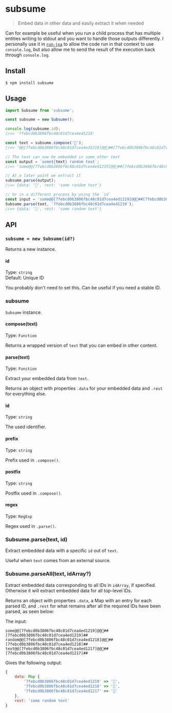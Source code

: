 # subsume

> Embed data in other data and easily extract it when needed

Can for example be useful when you run a child process that has multiple entities writing to stdout and you want to handle those outputs differently. I personally use it in [`run-jxa`](https://github.com/sindresorhus/run-jxa) to allow the code run in that context to use `console.log`, but also allow me to send the result of the execution back through `console.log`.

## Install

```
$ npm install subsume
```

## Usage

```js
import Subsume from 'subsume';

const subsume = new Subsume();

console.log(subsume.id);
//=> '7febcd0b3806fbc48c01d7cea4ed1219'

const text = subsume.compose('🦄');
//=> '@@[7febcd0b3806fbc48c01d7cea4ed1219]@@🦄##[7febcd0b3806fbc48c01d7cea4ed1219]##'

// The text can now be embedded in some other text
const output = `some${text} random text`;
//=> 'some@@[7febcd0b3806fbc48c01d7cea4ed1219]@@🦄##[7febcd0b3806fbc48c01d7cea4ed1219]## random text'

// At a later point we extract it
subsume.parse(output);
//=> {data: '🦄', rest: 'some random text'}

// Or in a different process by using the `id`
const input = 'some@@[7febcd0b3806fbc48c01d7cea4ed1219]@@🦄##[7febcd0b3806fbc48c01d7cea4ed1219]## random text';
Subsume.parse(text, '7febcd0b3806fbc48c01d7cea4ed1219');
//=> {data: '🦄', rest: 'some random text'}
```

## API

### `subsume = new Subsume(id?)`

Returns a new instance.

#### id

Type: `string`\
Default: Unique ID

You probably don't need to set this. Can be useful if you need a stable ID.

### subsume

`Subsume` instance.

#### compose(text)

Type: `Function`

Returns a wrapped version of `text` that you can embed in other content.

#### parse(text)

Type: `Function`

Extract your embedded data from `text`.

Returns an object with properties `.data` for your embedded data and `.rest` for everything else.

#### id

Type: `string`

The used identifier.

#### prefix

Type: `string`

Prefix used in `.compose()`.

#### postfix

Type: `string`

Postfix used in `.compose()`.

#### regex

Type: `RegExp`

Regex used in `.parse()`.

### Subsume.parse(text, id)

Extract embedded data with a specific `id` out of `text`.

Useful when `text` comes from an external source.

### Subsume.parseAll(text, idArray?)

Extract embedded data corresponding to all IDs in `idArray`, if specified. Otherwise it will extract embedded data for all top-level IDs.

Returns an object with properties `.data`, a Map with an entry for each parsed ID, and `.rest` for what remains after all the required IDs have been parsed, as seen below:

The input:

```
some@@[7febcd0b3806fbc48c01d7cea4ed1219]@@🦄##[7febcd0b3806fbc48c01d7cea4ed1219]## random@@[7febcd0b3806fbc48c01d7cea4ed1218]@@🦄##[7febcd0b3806fbc48c01d7cea4ed1218]## text@@[7febcd0b3806fbc48c01d7cea4ed1217]@@🦄##[7febcd0b3806fbc48c01d7cea4ed1217]##
```

Gives the following output:

```js
{
	data: Map {
		'7febcd0b3806fbc48c01d7cea4ed1219' => '🦄',
		'7febcd0b3806fbc48c01d7cea4ed1218' => '🦄',
		'7febcd0b3806fbc48c01d7cea4ed1217' => '🦄'
	},
	rest: 'some random text'
}
```
